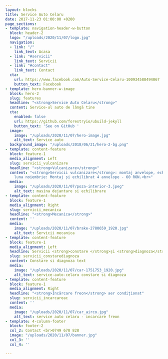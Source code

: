 ```yaml
---
layout: blocks
title: Service Auto Celaru
date: 2017-11-23 01:00:00 +0200
page_sections:
- template: navigation-header-w-button
  block: header-2
  logo: "/uploads/2020/11/07/logo.jpg"
  navigation:
  - link: "/"
    link_text: Acasa
  - link: "#servicii"
    link_text: Servicii
  - link: "#contact"
    link_text: Contact
  cta:
    url: https://www.facebook.com/Auto-Service-Celaru-100934588494067
    button_text: Facebook
- template: hero-banner-w-image
  block: hero-2
  slug: features
  headline: "<strong>Service Auto Celaru</strong>"
  content: Service-ul auto de lângă tine
  cta:
    enabled: false
    url: https://github.com/forestryio/ubuild-jekyll
    button_text: 'See on GitHub '
  image:
    image: "/uploads/2020/11/07/hero-image.jpg"
    alt_text: Service auto
  background_image: "/uploads/2018/06/21/hero-2-bg.png"
- template: content-feature
  block: feature-1
  media_alignment: Left
  slug: servicii_vulcanizare
  headline: "<strong>Vulcanizare</strong>"
  content: "<strong>Servicii vulcanizare</strong>: montaj anvelope, echilibrare.<br>In
    luna noiembrie: Montaj și echilibrat 4 anvelope - 60 RON.<br>"
  media:
    image: "/uploads/2020/11/07/poza-interior-3.jpeg"
    alt_text: masina dejantare si echilibrare
- template: content-feature
  block: feature-1
  media_alignment: Right
  slug: servicii_mecanica
  headline: "<strong>Mecanica</strong>"
  content: ''
  media:
    image: "/uploads/2020/11/07/brake-2780659_1920.jpg"
    alt_text: Servicii mecanica
- template: content-feature
  block: feature-1
  media_alignment: Left
  headline: Servicii <strong>constare </strong>și <strong>diagnoza</strong>
  slug: servicii_constarediagnoza
  content: Constare si diagnoza text
  media:
    image: "/uploads/2020/11/07/car-1751753_1920.jpg"
    alt_text: service-auto-celaru constare si diagnoza
- template: content-feature
  block: feature-1
  media_alignment: Right
  headline: "<strong>Încărcare freon</strong> aer condiționat"
  slug: servicii_incarcareac
  content: ''
  media:
    image: "/uploads/2020/11/07/car_airco.jpg"
    alt_text: service auto celaru - incarcare freon
- template: 4-column-footer
  block: footer-2
  col_2: Contact <br>0749 678 828
  image: "/uploads/2020/11/07/banner.jpg"
  col_3: ''
  col_4: ''

---
```


